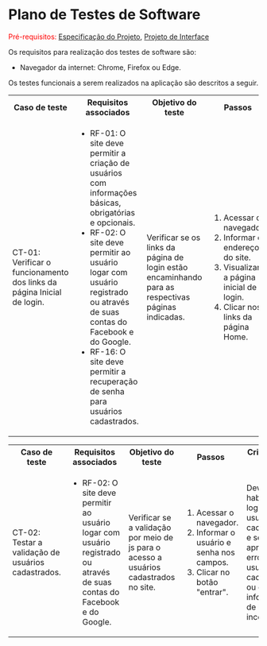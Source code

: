 # Plano de Testes de Software

<span style="color:red">Pré-requisitos: <a href="https://github.com/ICEI-PUC-Minas-PMV-ADS/pmv-ads-2023-2-e1-proj-web-t3-grupo-03/blob/main/documentos/02-Especifica%C3%A7%C3%A3o%20do%20Projeto.md"> Especificação do Projeto</a></span>, <a href="https://github.com/ICEI-PUC-Minas-PMV-ADS/pmv-ads-2023-2-e1-proj-web-t3-grupo-03/blob/main/documentos/04-Projeto%20de%20Interface.md"> Projeto de Interface</a>

Os requisitos para realização dos testes de software são:
<ul><li>Navegador da internet: Chrome, Firefox ou Edge.</li>
</ul>

Os testes funcionais a serem realizados na aplicação são descritos a seguir.

<table>
 <tr>
  <th>Caso de teste</th>
  <th>Requisitos associados</th>
  <th>Objetivo do teste</th>
  <th>Passos</th>
  <th>Critérios de êxito</th>
  <th>Responsável</th>
 </tr>
 <tr>
  <td>CT-01: Verificar o funcionamento dos links da página Inicial de login.
  <td>
   <ul>
    <li>RF-01:	O site deve permitir a criação de usuários com informações básicas, obrigatórias e opcionais.</li>
   <li>RF-02:	O site deve permitir ao usuário logar com usuário registrado ou através de suas contas do Facebook e do Google.</li>
   <li>RF-16:	 O site deve permitir a recuperação de senha para usuários cadastrados.</li>
    
   </ul>
  </td>
  <td>Verificar se os links da página de login estão encaminhando para as respectivas páginas indicadas.</td>
  <td>
   <ol>
    <li>Acessar o navegador.</li>
    <li>Informar o endereço do site.</li>
    <li>Visualizar a página inicial de login.</li>
    <li>Clicar nos links da página Home.</li>
   </ol>
   </td>
  <td>Todos os links da página Home devem encaminhar os usuários para as páginas descritas. Os botões de login do Google e Facebook devem direcionar para a página de login destes serviços.</td>
  <td>Hênio</td>
 </tr>
</table>

<table>
 <tr>
  <th>Caso de teste</th>
  <th>Requisitos associados</th>
  <th>Objetivo do teste</th>
  <th>Passos</th>
  <th>Critérios de êxito</th>
  <th>Responsável</th>
 </tr>
 <tr>
  <td>CT-02: Testar a validação de usuários cadastrados.
  <td>
   <ul>
   
   <li>RF-02:	O site deve permitir ao usuário logar com usuário registrado ou através de suas contas do Facebook e do Google.</li>

    
   </ul>
  </td>
  <td>Verificar se a validação por meio de js para o acesso a usuários cadastrados no site.</td>
  <td>
   <ol>
    <li>Acessar o navegador.</li>
    <li>Informar o usuário e senha nos campos.</li>
    <li>Clicar no botão "entrar".</li>
    
   </ol>
   </td>
  <td>Deverá habilitar o login de usuário cadastrado e ser apresentado erro para usuário não cadastrado ou com informações de logins incorretas.</td>
  <td>Hênio</td>
 </tr>
</table>
